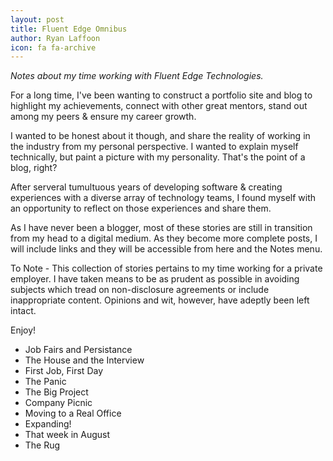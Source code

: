 ```yaml
---
layout: post
title: Fluent Edge Omnibus
author: Ryan Laffoon
icon: fa fa-archive
---
```

_Notes about my time working with Fluent Edge Technologies._

For a long time, I've been wanting to construct a portfolio site and blog to highlight my achievements, connect with other great mentors, stand out among my peers & ensure my career growth.

I wanted to be honest about it though, and share the reality of working in the industry from my personal perspective. I wanted to explain myself technically, but paint a picture with my personality. That's the point of a blog, right?

After serveral tumultuous years of developing software & creating experiences with a diverse array of technology teams, I found myself with an opportunity to reflect on those experiences and share them. 

As I have never been a blogger, most of these stories are still in transition from my head to a digital medium. As they become more complete posts, I will include links and they will be accessible from here and the Notes menu.

To Note - This collection of stories pertains to my time working for a private employer. I have taken means to be as prudent as possible in avoiding subjects which tread on non-disclosure agreements or include inappropriate content. Opinions and wit, however, have adeptly been left intact.

Enjoy!

* Job Fairs and Persistance
* The House and the Interview
* First Job, First Day
* The Panic
* The Big Project
* Company Picnic
* Moving to a Real Office
* Expanding!
* That week in August
* The Rug
